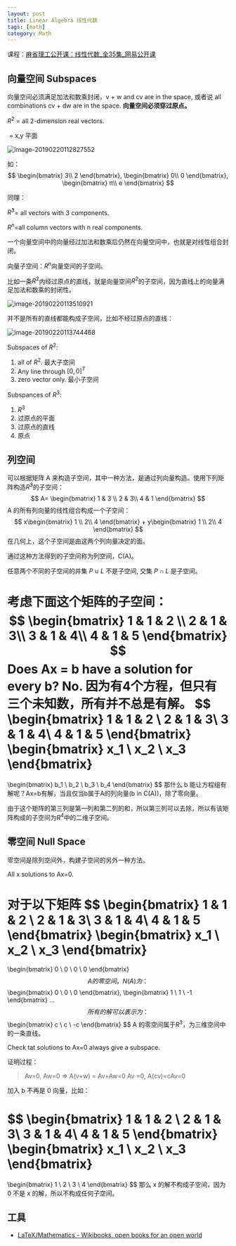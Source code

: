 ```yaml
---
layout: post
title: Linear Algebra 线性代数
tags: [math]
category: Math
---
```


课程：[麻省理工公开课：线性代数_全35集_网易公开课](http://open.163.com/special/opencourse/daishu.html)

## 向量空间 Subspaces

向量空间必须满足加法和数乘封闭，v + w and cv are in the space, 或者说 all combinations cv + dw are in the space. **向量空间必须穿过原点。**

$R^2$ = all 2-dimension real vectors.

​      = x,y 平面

![image-20190220112827552](https://ws1.sinaimg.cn/large/006tKfTcgy1g0cqa11wukj30ay056jto.jpg)

如：
$$
\begin{bmatrix}
3\\ 
2
\end{bmatrix},
\begin{bmatrix}
0\\ 
0
\end{bmatrix},
\begin{bmatrix}
π\\ 
e
\end{bmatrix}
$$


同理：

$R^3​$= all vectors with 3 components.

$R^n​$=all column vectors with n real components.

一个向量空间中的向量经过加法和数乘后仍然在向量空间中，也就是对线性组合封闭。

向量子空间：$R^n$向量空间的子空间。

比如一条$R^2$内经过原点的直线，就是向量空间$R^2$的子空间，因为直线上的向量满足加法和数乘的封闭性。

![image-20190220113510921](https://ws4.sinaimg.cn/large/006tKfTcgy1g0cqgwhncwj30e907eaem.jpg)

并不是所有的直线都能构成子空间，比如不经过原点的直线：

![image-20190220113744468](https://ws3.sinaimg.cn/large/006tKfTcgy1g0cqjkf7bhj30em086ter.jpg)

Subspaces of $R^2$:

1. all of $R^2$. 最大子空间
2. Any line through $[0,0]^T$
3. zero vector only. 最小子空间

Subspances of $R^3$:

1. $R^3$
2. 过原点的平面
3. 过原点的直线
4. 原点

## 列空间

可以根据矩阵 A 来构造子空间，其中一种方法，是通过列向量构造。使用下列矩阵构造$R^3$的子空间：
$$
A=
\begin{bmatrix}
	1 & 3 \\
    2 & 3\\
    4 & 1
\end{bmatrix}
$$
A 的所有列向量的线性组合构成一个子空间：
$$
x\begin{bmatrix}
	1 \\
    2\\
    4
\end{bmatrix}
+
y\begin{bmatrix}
	1 \\
    2\\
    4
\end{bmatrix}
$$
在几何上，这个子空间是由这两个列向量决定的面。

通过这种方法得到的子空间称为列空间，C(A)。

任意两个不同的子空间的并集 $P \cup L$ 不是子空间, 交集 $P \cap L$ 是子空间。

考虑下面这个矩阵的子空间：
$$
\begin{bmatrix}
	1 & 1 & 2 \\
    2 & 1 & 3\\
    3 & 1 & 4\\
    4 & 1 & 5
\end{bmatrix}
$$
Does Ax  = b have a solution for every b?   No. 因为有4个方程，但只有三个未知数，所有并不总是有解。
$$
\begin{bmatrix}
	1 & 1 & 2 \\
    2 & 1 & 3\\
    3 & 1 & 4\\
    4 & 1 & 5
\end{bmatrix}
\begin{bmatrix}
x_1 \\
x_2 \\
x_3
\end{bmatrix}
=
\begin{bmatrix}
b_1 \\
b_2 \\
b_3 \\
b_4
\end{bmatrix}
$$
那什么 b 能让方程组有解呢？Ax=b有解，当且仅当b属于A的列向量(b in C(A))，除了零向量。

由于这个矩阵的第三列是第一列和第二列的和，所以第三列可以去除，所以有该矩阵构成的子空间为$R^4$中的二维子空间。

## 零空间 Null Space

零空间是除列空间外，构建子空间的另外一种方法。

All x solutions to Ax=0.

对于以下矩阵
$$
\begin{bmatrix}
	1 & 1 & 2 \\
    2 & 1 & 3\\
    3 & 1 & 4\\
    4 & 1 & 5
\end{bmatrix}
\begin{bmatrix}
x_1 \\
x_2 \\
x_3
\end{bmatrix}
=
\begin{bmatrix}
0 \\
0 \\
0 \\
0
\end{bmatrix}
$$
A 的零空间，N(A) 为：
$$
\begin{bmatrix}
0 \\
0 \\
0
\end{bmatrix},
\begin{bmatrix}
1 \\
1 \\
-1
\end{bmatrix}
...
$$
所有的解可以表示为：
$$
\begin{bmatrix}
c \\
c \\
-c
\end{bmatrix}
$$
A 的零空间属于$R^3$，为三维空间中的一条直线。

Check tat solutions to Ax=0 always give a subspace.

证明过程：

> Av=0, Aw=0 => A(v+w) = Av+Aw=0
> Av =0, A(cv)=cAv=0

加入 b 不再是 0 向量，比如：

$$
\begin{bmatrix}
	1 & 1 & 2 \\
    2 & 1 & 3\\
    3 & 1 & 4\\
    4 & 1 & 5
\end{bmatrix}
\begin{bmatrix}
x_1 \\
x_2 \\
x_3
\end{bmatrix}
=
\begin{bmatrix}
1 \\
2 \\
3 \\
4
\end{bmatrix}
$$
那么 x 的解不构成子空间，因为 0 不是 x 的解，所以不构成任何子空间。


## 工具

- [LaTeX/Mathematics - Wikibooks, open books for an open world](https://en.wikibooks.org/wiki/LaTeX/Mathematics)